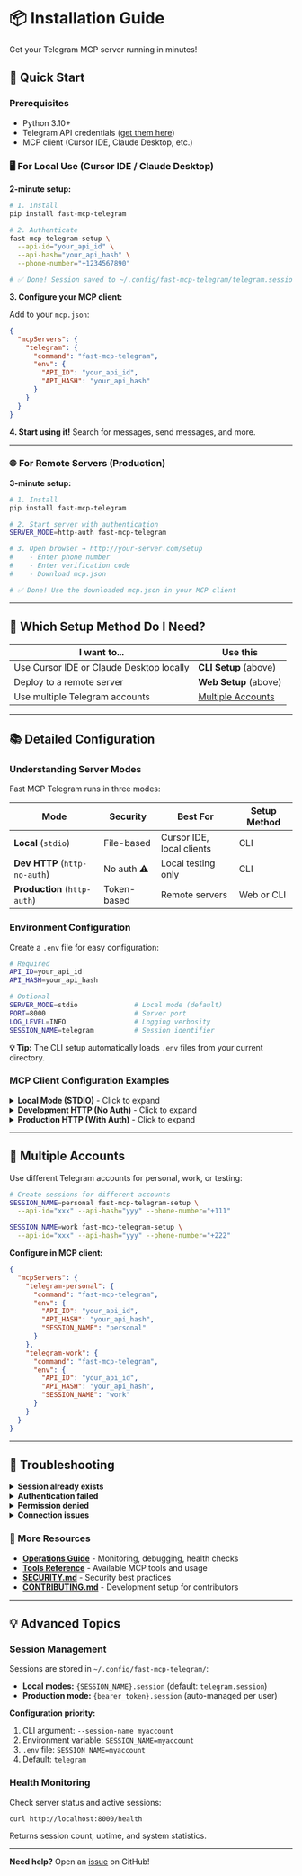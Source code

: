 # 📦 Installation Guide

Get your Telegram MCP server running in minutes!

## 🚀 Quick Start

### Prerequisites
- Python 3.10+
- Telegram API credentials ([get them here](https://my.telegram.org/auth))
- MCP client (Cursor IDE, Claude Desktop, etc.)

### 🖥️ For Local Use (Cursor IDE / Claude Desktop)

**2-minute setup:**

```bash
# 1. Install
pip install fast-mcp-telegram

# 2. Authenticate
fast-mcp-telegram-setup \
  --api-id="your_api_id" \
  --api-hash="your_api_hash" \
  --phone-number="+1234567890"

# ✅ Done! Session saved to ~/.config/fast-mcp-telegram/telegram.session
```

**3. Configure your MCP client:**

Add to your `mcp.json`:
```json
{
  "mcpServers": {
    "telegram": {
      "command": "fast-mcp-telegram",
      "env": {
        "API_ID": "your_api_id",
        "API_HASH": "your_api_hash"
      }
    }
  }
}
```

**4. Start using it!** Search for messages, send messages, and more.

---

### 🌐 For Remote Servers (Production)

**3-minute setup:**

```bash
# 1. Install
pip install fast-mcp-telegram

# 2. Start server with authentication
SERVER_MODE=http-auth fast-mcp-telegram

# 3. Open browser → http://your-server.com/setup
#    - Enter phone number
#    - Enter verification code
#    - Download mcp.json

# ✅ Done! Use the downloaded mcp.json in your MCP client
```

---

## 🤔 Which Setup Method Do I Need?

| I want to... | Use this |
|--------------|----------|
| Use Cursor IDE or Claude Desktop locally | **CLI Setup** (above) |
| Deploy to a remote server | **Web Setup** (above) |
| Use multiple Telegram accounts | [Multiple Accounts](#-multiple-accounts) |

---

## 📚 Detailed Configuration

### Understanding Server Modes

Fast MCP Telegram runs in three modes:

| Mode | Security | Best For | Setup Method |
|------|----------|----------|--------------|
| **Local** (`stdio`) | File-based | Cursor IDE, local clients | CLI |
| **Dev HTTP** (`http-no-auth`) | No auth ⚠️ | Local testing only | CLI |
| **Production** (`http-auth`) | Token-based | Remote servers | Web or CLI |

### Environment Configuration

Create a `.env` file for easy configuration:

```bash
# Required
API_ID=your_api_id
API_HASH=your_api_hash

# Optional
SERVER_MODE=stdio              # Local mode (default)
PORT=8000                      # Server port
LOG_LEVEL=INFO                 # Logging verbosity
SESSION_NAME=telegram          # Session identifier
```

**💡 Tip:** The CLI setup automatically loads `.env` files from your current directory.

### MCP Client Configuration Examples

<details>
<summary><b>Local Mode (STDIO)</b> - Click to expand</summary>

```json
{
  "mcpServers": {
    "telegram": {
      "command": "fast-mcp-telegram",
      "env": {
        "API_ID": "your_api_id",
        "API_HASH": "your_api_hash"
      }
    }
  }
}
```
</details>

<details>
<summary><b>Development HTTP (No Auth)</b> - Click to expand</summary>

```json
{
  "mcpServers": {
    "telegram": {
      "url": "http://localhost:8000"
    }
  }
}
```

⚠️ **Security Warning:** Only use this mode in trusted local environments.
</details>

<details>
<summary><b>Production HTTP (With Auth)</b> - Click to expand</summary>

```json
{
  "mcpServers": {
    "telegram": {
      "url": "https://your-server.com",
      "headers": {
        "Authorization": "Bearer your_token_from_setup"
      }
    }
  }
}
```

**Getting the token:**
- **Web Setup:** Automatically included in downloaded `mcp.json`
- **CLI Setup:** Displayed in terminal output after authentication
</details>

---

## 👥 Multiple Accounts

Use different Telegram accounts for personal, work, or testing:

```bash
# Create sessions for different accounts
SESSION_NAME=personal fast-mcp-telegram-setup \
  --api-id="xxx" --api-hash="yyy" --phone-number="+111"

SESSION_NAME=work fast-mcp-telegram-setup \
  --api-id="xxx" --api-hash="yyy" --phone-number="+222"
```

**Configure in MCP client:**
```json
{
  "mcpServers": {
    "telegram-personal": {
      "command": "fast-mcp-telegram",
      "env": {
        "API_ID": "your_api_id",
        "API_HASH": "your_api_hash",
        "SESSION_NAME": "personal"
      }
    },
    "telegram-work": {
      "command": "fast-mcp-telegram",
      "env": {
        "API_ID": "your_api_id",
        "API_HASH": "your_api_hash",
        "SESSION_NAME": "work"
      }
    }
  }
}
```

---

## 🔧 Troubleshooting

<details>
<summary><b>Session already exists</b></summary>

Use the `--overwrite` flag to replace:
```bash
fast-mcp-telegram-setup --overwrite --api-id="..." --api-hash="..." --phone-number="..."
```
</details>

<details>
<summary><b>Authentication failed</b></summary>

Double-check:
- API credentials are correct
- Phone number includes country code (e.g., `+1234567890`)
- You're entering the correct verification code
</details>

<details>
<summary><b>Permission denied</b></summary>

Ensure the session directory is writable:
```bash
chmod 755 ~/.config/fast-mcp-telegram
```
</details>

<details>
<summary><b>Connection issues</b></summary>

- Check your internet connection
- Verify firewall settings
- For servers, ensure the port is open
</details>

### 📖 More Resources

- **[Operations Guide](Operations.md)** - Monitoring, debugging, health checks
- **[Tools Reference](Tools-Reference.md)** - Available MCP tools and usage
- **[SECURITY.md](../SECURITY.md)** - Security best practices
- **[CONTRIBUTING.md](../CONTRIBUTING.md)** - Development setup for contributors

---

## 💡 Advanced Topics

### Session Management

Sessions are stored in `~/.config/fast-mcp-telegram/`:
- **Local modes:** `{SESSION_NAME}.session` (default: `telegram.session`)
- **Production mode:** `{bearer_token}.session` (auto-managed per user)

**Configuration priority:**
1. CLI argument: `--session-name myaccount`
2. Environment variable: `SESSION_NAME=myaccount`
3. `.env` file: `SESSION_NAME=myaccount`
4. Default: `telegram`

### Health Monitoring

Check server status and active sessions:
```bash
curl http://localhost:8000/health
```

Returns session count, uptime, and system statistics.

---

**Need help?** Open an [issue](https://github.com/leshchenko1979/fast-mcp-telegram/issues) on GitHub!
